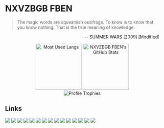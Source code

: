 # NXVZBGB FBEN
>The magic words are squeamish ossifrage. To know is to know that you know nothing. That is the true meaning of knowledge.
<p align="right">-- SUMMER WARS (2009) [Modified]</p>
<p align="center">
    <img alt="Most Used Langs" height="150px" src="https://github-readme-stats.vercel.app/api/top-langs/?username=NXVZBGBFBEN&layout=compact&langs_count=10&theme=onedark&card_width=242" />
    <img alt="NXVZBGB FBEN's GitHub Stats" height="150px" src="https://github-readme-stats.vercel.app/api?username=NXVZBGBFBEN&show_icons=true&count_private=true&include_all_commits=true&theme=onedark">
    <br>
    <img alt="Profile Trophies" src="https://github-profile-trophy.vercel.app/?username=NXVZBGBFBEN&theme=onedark&column=6&margin-w=21">
</p>

## Links
[![](https://img.shields.io/badge/-Amazon-232F3E.svg?logo=amazon&style=for-the-badge)](https://www.amazon.co.jp/gp/profile/amzn1.account.AEGYMM462D5VE74EIAK7NXF3AQAQ)
[![](https://img.shields.io/badge/-Blogger-333333.svg?logo=blogger&style=for-the-badge)](https://www.blogger.com/profile/02957437635231245487)
[![](https://img.shields.io/badge/-bokete-EBBF26.svg?style=for-the-badge)](https://bokete.jp/user/NXVZBGBFBEN)
[![](https://img.shields.io/badge/-Geartics-039BE5.svg?style=for-the-badge)](https://www.geartics.com/NXVZBGBFBEN)
[![](https://img.shields.io/badge/-GitHub-181717.svg?logo=github&style=for-the-badge)](https://github.com/NXVZBGBFBEN)
[![](https://img.shields.io/badge/-Instagram-FAFAFA.svg?logo=instagram&style=for-the-badge)](https://www.instagram.com/nxvzbgbfben/)
[![](https://img.shields.io/badge/-Mirrativ-1DC3C0.svg?style=for-the-badge)](https://www.mirrativ.com/user/118409859)
[![](https://img.shields.io/badge/-myTyping-F6C000.svg?style=for-the-badge)](https://typing.twi1.me/profile/userId/74143)
[![](https://img.shields.io/badge/-niconico-252525.svg?logo=niconico&style=for-the-badge)](https://www.nicovideo.jp/user/115699530/)
[![](https://img.shields.io/badge/-pixiv-1F1F1F.svg?logo=pixiv&style=for-the-badge)](https://www.pixiv.net/users/71269637)
[![](https://img.shields.io/badge/-Reddit-1A1A1B.svg?logo=reddit&style=for-the-badge)](https://www.reddit.com/user/NXVZBGBFBEN)
[![](https://img.shields.io/badge/-Spotify-000000.svg?logo=spotify&style=for-the-badge)](https://open.spotify.com/user/31a4z3rsmjm7bppyun54n57ffehq)
[![](https://img.shields.io/badge/-Twitter-15202B.svg?logo=twitter&style=for-the-badge)](https://twitter.com/NXVZBGBFBEN)
[![](https://img.shields.io/badge/-Xbox-107C10.svg?logo=xbox&style=for-the-badge)](https://account.xbox.com/ja-jp/profile?gamertag=NXVZBGB%20FBEN)
[![](https://img.shields.io/badge/-YouTube-FF0000.svg?logo=youtube&style=for-the-badge)](https://www.youtube.com/channel/UCmjUcex8dRIy9TvjbSfFa7g)